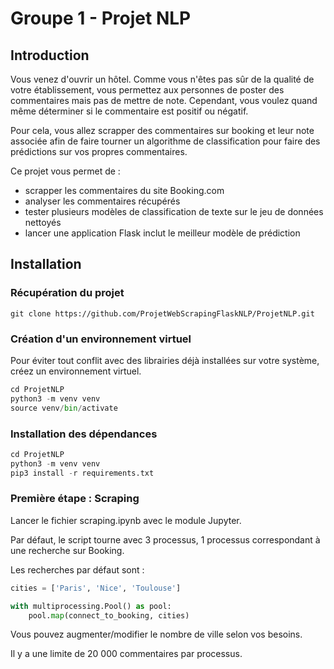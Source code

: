 # Groupe 1 - Projet NLP

## Introduction

Vous venez d'ouvrir un hôtel. Comme vous n'êtes pas sûr de la qualité de votre établissement, vous permettez aux personnes de poster des commentaires mais pas de mettre de note. Cependant, vous voulez quand même déterminer si le commentaire est positif ou négatif.  

Pour cela, vous allez scrapper des commentaires sur booking et leur note associée afin de faire tourner un algorithme de classification pour faire des prédictions sur vos propres commentaires.

Ce projet vous permet de :
- scrapper les commentaires du site Booking.com
- analyser les commentaires récupérés
- tester plusieurs modèles de classification de texte sur le jeu de données nettoyés
- lancer une application Flask inclut le meilleur modèle de prédiction

## Installation

### Récupération du projet

```
git clone https://github.com/ProjetWebScrapingFlaskNLP/ProjetNLP.git
```

### Création d'un environnement virtuel

Pour éviter tout conflit avec des librairies déjà installées sur votre système, créez un environnement virtuel.

```python
cd ProjetNLP
python3 -m venv venv
source venv/bin/activate
```

### Installation des dépendances

```python
cd ProjetNLP
python3 -m venv venv
pip3 install -r requirements.txt
```

### Première étape : Scraping

Lancer le fichier scraping.ipynb avec le module Jupyter.

Par défaut, le script tourne avec 3 processus, 1 processus correspondant à une recherche sur Booking. 

Les recherches par défaut sont :

```python
cities = ['Paris', 'Nice', 'Toulouse']

with multiprocessing.Pool() as pool:
    pool.map(connect_to_booking, cities)
```

Vous pouvez augmenter/modifier le nombre de ville selon vos besoins.

Il y a une limite de 20 000 commentaires par processus.



